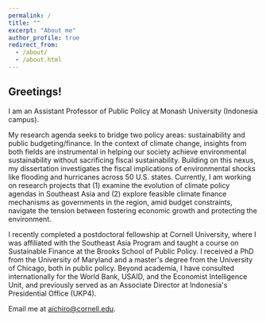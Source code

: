 ```yaml
---
permalink: /
title: ""
excerpt: "About me"
author_profile: true
redirect_from: 
  - /about/
  - /about.html
---
```



<h2> Greetings! </h2>

I am an Assistant Professor of Public Policy at Monash University (Indonesia campus). 

My research agenda seeks to bridge two policy areas: sustainability and public budgeting/finance. In the context of climate change, insights from both fields are instrumental in helping our society achieve environmental sustainability without sacrificing fiscal sustainability. Building on this nexus, my dissertation investigates the fiscal implications of environmental shocks like flooding and hurricanes across 50 U.S. states. Currently, I am working on research projects that (1) examine the evolution of climate policy agendas in Southeast Asia and (2) explore feasible climate finance mechanisms as governments in the region, amid budget constraints, navigate the tension between fostering economic growth and protecting the environment.
 
I recently completed a postdoctoral fellowship at Cornell University, where I was affiliated with the Southeast Asia Program and taught a course on Sustainable Finance at the Brooks School of Public Policy. I received a PhD from the University of Maryland and a master's degree from the University of Chicago, both in public policy. Beyond academia, I have consulted internationally for the World Bank, USAID, and the Economist Intelligence Unit, and previously served as an Associate Director at Indonesia's Presidential Office (UKP4).

Email me at [aichiro@cornell.edu](mailto:aichiro@cornell.edu).
